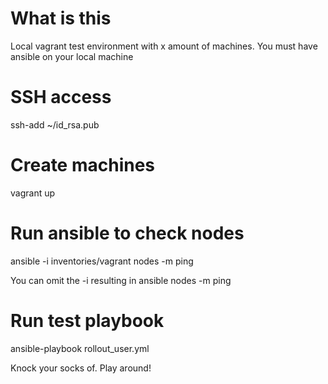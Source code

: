 # What is this
Local vagrant test environment with x amount of machines. You must have ansible on your local machine

# SSH access
ssh-add ~/id_rsa.pub

# Create machines
vagrant up 


# Run ansible to check nodes
ansible -i inventories/vagrant nodes -m ping

You can omit the -i resulting in
ansible nodes -m ping

# Run test playbook
ansible-playbook rollout_user.yml

Knock your socks of. Play around!